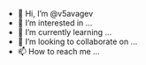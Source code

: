 - 👋 Hi, I’m @v5avagev
- 👀 I’m interested in ...
- 🌱 I’m currently learning ...
- 💞️ I’m looking to collaborate on ...
- 📫 How to reach me ...

<!---
v5avagev/v5avagev is a ✨ special ✨ repository because its `README.md` (this file) appears on your GitHub profile.
You can click the Preview link to take a look at your changes.
--->
